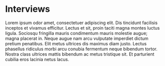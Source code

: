 # Interviews
Lorem ipsum odor amet, consectetuer adipiscing elit. Dis tincidunt facilisis inceptos et vivamus efficitur. Lectus et sit, proin taciti magna montes luctus ligula. Sociosqu fringilla mauris condimentum mauris molestie augue; magna placerat in. Neque augue nam arcu vulputate imperdiet dictum pretium penatibus. Elit metus ultrices dis maximus diam justo. Lectus phasellus ridiculus morbi arcu conubia fermentum neque bibendum tortor. Nostra class ultrices mattis bibendum ac metus tristique sit. Et parturient cubilia eros lacinia netus lacus.